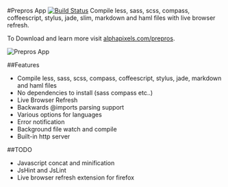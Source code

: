 #Prepros App [![Build Status](https://travis-ci.org/sbspk/Prepros.png?branch=master)](https://travis-ci.org/sbspk/Prepros)
Compile less, sass, scss, compass, coffeescript, stylus, jade, slim, markdown and haml files with live browser refresh.

To Download and learn more visit [alphapixels.com/prepros](http://alphapixels.com/prepros).

![Prepros App](http://alphapixels.com/prepros/img/prepros.png)

##Features
* Compile less, sass, scss, compass, coffeescript, stylus, jade, markdown and haml files
* No dependencies to install (sass compass etc..)
* Live Browser Refresh
* Backwards @imports parsing support
* Various options for languages
* Error notification
* Background file watch and compile
* Built-in http server

##TODO
* Javascript concat and minification
* JsHint and JsLint
* Live browser refresh extension for firefox

